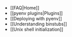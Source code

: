* [[FAQ|Home]]
* [[pyenv plugins|Plugins]]
* [[Deploying with pyenv]]
* [[Understanding binstubs]]
* [[Unix shell initialization]]
